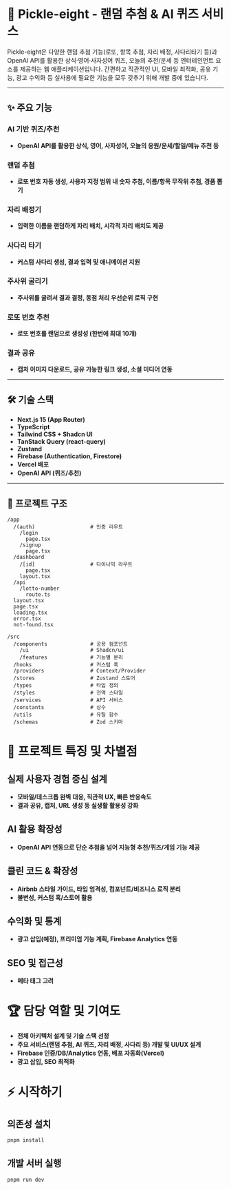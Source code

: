 # 🥒 Pickle-eight - 랜덤 추첨 & AI 퀴즈 서비스

Pickle-eight은 다양한 랜덤 추첨 기능(로또, 항목 추첨, 자리 배정, 사다리타기 등)과 OpenAI API를 활용한 상식·영어·사자성어 퀴즈, 오늘의 추천/운세 등 엔터테인먼트 요소를 제공하는 웹 애플리케이션입니다.
간편하고 직관적인 UI, 모바일 최적화, 공유 기능, 광고 수익화 등 실사용에 필요한 기능을 모두 갖추기 위해 개발 중에 있습니다.

---

## ✨ 주요 기능

### AI 기반 퀴즈/추천

- **OpenAI API를 활용한 상식, 영어, 사자성어, 오늘의 응원/운세/할일/메뉴 추천 등**

### 랜덤 추첨

- **로또 번호 자동 생성, 사용자 지정 범위 내 숫자 추첨, 이름/항목 무작위 추첨, 경품 뽑기**

### 자리 배정기

- **입력한 이름을 랜덤하게 자리 배치, 시각적 자리 배치도 제공**

### 사다리 타기

- **커스텀 사다리 생성, 결과 입력 및 애니메이션 지원**

### 주사위 굴리기

- **주사위를 굴려서 결과 결정, 동점 처리 우선순위 로직 구현**

### 로또 번호 추천

- **로또 번호를 랜덤으로 생성성 (한번에 최대 10개)**

### 결과 공유

- **캡처 이미지 다운로드, 공유 가능한 링크 생성, 소셜 미디어 연동**

---

## 🛠️ 기술 스택

- **Next.js 15 (App Router)**
- **TypeScript**
- **Tailwind CSS + Shadcn UI**
- **TanStack Query (react-query)**
- **Zustand**
- **Firebase (Authentication, Firestore)**
- **Vercel 배포**
- **OpenAI API (퀴즈/추천)**

---

## 📁 프로젝트 구조

```plaintext
/app
  /(auth)                  # 인증 라우트
    /login
      page.tsx
    /signup
      page.tsx
  /dashboard
    /[id]                  # 다이나믹 라우트
      page.tsx
    layout.tsx
  /api
    /lotto-number
      route.ts
  layout.tsx
  page.tsx
  loading.tsx
  error.tsx
  not-found.tsx

/src
  /components              # 공용 컴포넌트
    /ui                    # Shadcn/ui
    /features              # 기능별 분리
  /hooks                   # 커스텀 훅
  /providers               # Context/Provider
  /stores                  # Zustand 스토어
  /types                   # 타입 정의
  /styles                  # 전역 스타일
  /services                # API 서비스
  /constants               # 상수
  /utils                   # 유틸 함수
  /schemas                 # Zod 스키마
```

# 🚀 프로젝트 특징 및 차별점

## 실제 사용자 경험 중심 설계

- **모바일/데스크톱 완벽 대응, 직관적 UX, 빠른 반응속도**
- **결과 공유, 캡처, URL 생성 등 실생활 활용성 강화**

## AI 활용 확장성

- **OpenAI API 연동으로 단순 추첨을 넘어 지능형 추천/퀴즈/게임 기능 제공**

## 클린 코드 & 확장성

- **Airbnb 스타일 가이드, 타입 엄격성, 컴포넌트/비즈니스 로직 분리**
- **불변성, 커스텀 훅/스토어 활용**

## 수익화 및 통계

- **광고 삽입(예정), 프리미엄 기능 계획, Firebase Analytics 연동**

## SEO 및 접근성

- **메타 태그 고려**

# 🏆 담당 역할 및 기여도

- **전체 아키텍처 설계 및 기술 스택 선정**
- **주요 서비스(랜덤 추첨, AI 퀴즈, 자리 배정, 사다리 등) 개발 및 UI/UX 설계**
- **Firebase 인증/DB/Analytics 연동, 배포 자동화(Vercel)**
- **광고 삽입, SEO 최적화**

# ⚡️ 시작하기

## 의존성 설치

```bash
pnpm install
```

## 개발 서버 실행

```bash
pnpm run dev
```
